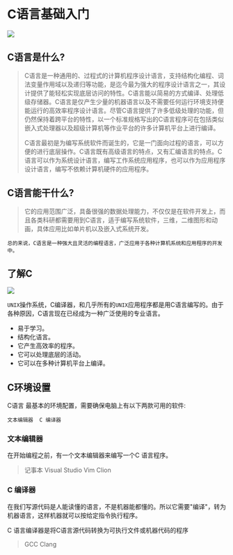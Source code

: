 # C语言基础入门

![](https://pic4.zhimg.com/v2-b1db5ab157f0259402d2fdca61e948c4_720w.jpg?source=172ae18b)

## C语言是什么?

> C语言是一种通用的、过程式的计算机程序设计语言，支持结构化编程、词法变量作用域以及递归等功能，是迄今最为强大的程序设计语言之一，其设计提供了能轻松实现底层访问的特性。C语言能以简易的方式编译、处理低级存储器。C语言是仅产生少量的机器语言以及不需要任何运行环境支持便能运行的高效率程序设计语言。尽管C语言提供了许多低级处理的功能，但仍然保持着跨平台的特性，以一个标准规格写出的C语言程序可在包括类似嵌入式处理器以及超级计算机等作业平台的许多计算机平台上进行编译。
> 
> C语言最初是为编写系统软件而诞生的，它是一门面向过程的语言，可以方便的进行底层操作。C语言既有高级语言的特点，又有汇编语言的特点。C语言可以作为系统设计语言，编写工作系统应用程序，也可以作为应用程序设计语言，编写不依赖计算机硬件的应用程序。
> 


## C语言能干什么?

> 它的应用范围广泛，具备很强的数据处理能力，不仅仅是在软件开发上，而且各类科研都需要用到C语言，适于编写系统软件，三维，二维图形和动画，具体应用比如单片机以及嵌入式系统开发。
>

    总的来说，C语言是一种强大且灵活的编程语言，广泛应用于各种计算机系统和应用程序的开发中。

## 了解C
 
 ![](https://www.techug.com/wordpress/wp-content/uploads/2018/07/new.png)

`UNIX`操作系统，C编译器，和几乎所有的`UNIX`应用程序都是用C语言编写的。由于各种原因，C语言现在已经成为一种广泛使用的专业语言。

* 易于学习。
* 结构化语言。
* 它产生高效率的程序。
* 它可以处理底层的活动。
* 它可以在多种计算机平台上编译。

## C环境设置

C语言 最基本的环境配置，需要确保电脑上有以下两款可用的软件: 

    文本编辑器  C 编译器

### 文本编辑器

在开始编程之前，有一个文本编辑器来编写一个C 语言程序。

> 记事本
> Visual Studio
> Vim
> Clion

### C 编译器

在我们写源代码是人能读懂的语言，不是机器能都懂的。所以它需要"编译"，转为机器语言，这样机器就可以按给定指令执行程序。

C 语言编译器是将C语言源代码转换为可执行文件或机器代码的程序

> GCC
> Clang
